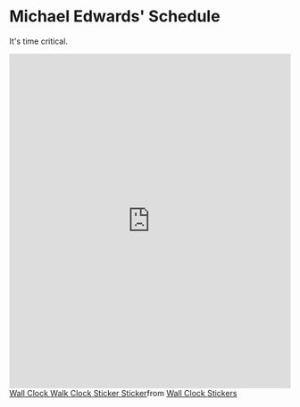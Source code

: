 

<!DOCTYPE html>
<html lang="en">
<head>
    <meta charset="UTF-8">
    <meta http-equiv="X-UA-Compatible" content="IE=edge">
    <meta name="viewport" content="width=device-width, initial-scale=1.0">
   
</head>
<body>
   <h1>Michael Edwards' Schedule</h1> 
   <p>It's time critical.</p>
   <a> <iframe src="https://calendar.google.com/calendar/embed?src=mikeike97%40gmail.com&ctz=America%2FLos_Angeles" style="border: 0" width="100%" height="600" frameborder="0" scrolling="no"></iframe>
    </a>
    <a>
        <div class="tenor-gif-embed" data-postid="24561869" data-share-method="host" data-aspect-ratio="1" data-width="100%"><a href="https://tenor.com/view/wall-clock-walk-clock-sticker-gif-24561869">Wall Clock Walk Clock Sticker Sticker</a>from <a href="https://tenor.com/search/wall+clock-stickers">Wall Clock Stickers</a></div> <script type="text/javascript" async src="https://tenor.com/embed.js"></script>
   </a>
</body>
</html>
